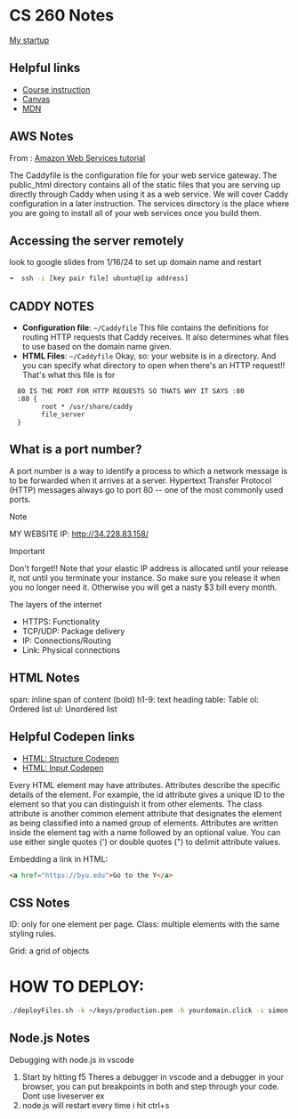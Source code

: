 # CS 260 Notes

[My startup](https://simon.cs260.click)

## Helpful links

- [Course instruction](https://github.com/webprogramming260)
- [Canvas](https://byu.instructure.com)
- [MDN](https://developer.mozilla.org)


## AWS Notes
From : [Amazon Web Services tutorial](https://github.com/webprogramming260/.github/blob/main/profile/webServers/amazonWebServicesEc2/amazonWebServicesEc2.md)
<!-- I don't quite understand this yet so I'm going to save it for later.-->
The Caddyfile is the configuration file for your web service gateway. The public_html directory contains all of the static files that you are serving up directly through Caddy when using it as a web service. We will cover Caddy configuration in a later instruction. The services directory is the place where you are going to install all of your web services once you build them.

## Accessing the server remotely
look to google slides from 1/16/24 to set up domain name and restart

```sh
➜  ssh -i [key pair file] ubuntu@[ip address]
```
## CADDY NOTES
- **Configuration file**: `~/Caddyfile`
  This file contains the definitions for routing HTTP requests that Caddy receives. It also determines what files to use based on the domain name given.
- **HTML Files**: `~/Caddyfile`
  Okay, so: your website is in a directory. And you can specify what directory to open when there's an HTTP request!! That's what this file is for
```
  80 IS THE PORT FOR HTTP REQUESTS SO THATS WHY IT SAYS :80 
  :80 {
        root * /usr/share/caddy
        file_server
  }
```
## What is a port number?
A port number is a way to identify a process to which a network message is to be forwarded when it arrives at a server. Hypertext Transfer Protocol (HTTP) messages always go to port 80 -- one of the most commonly used ports.
>[!NOTE]
> MY WEBSITE IP: http://34.228.83.158/

>[!IMPORTANT]
>Don't forget!!
Note that your elastic IP address is allocated until your release it, not until you terminate your instance. So make sure you release it when you no longer need it. Otherwise you will get a nasty $3 bill every month.

The layers of the internet
- HTTPS: Functionality
- TCP/UDP: Package delivery
- IP: Connections/Routing
- Link: Physical connections

## HTML Notes

span: inline span of content (bold)
h1-9: text heading
table: Table
ol: Ordered list
ul: Unordered list

## Helpful Codepen links
- [HTML: Structure Codepen](https://codepen.io/codingdork/pen/EaYdmeP)
- [HTML: Input Codepen](https://codepen.io/codingdork/pen/ZYzqyLW)

Every HTML element may have attributes. Attributes describe the specific details of the element. For example, the id attribute gives a unique ID to the element so that you can distinguish it from other elements. The class attribute is another common element attribute that designates the element as being classified into a named group of elements. Attributes are written inside the element tag with a name followed by an optional value. You can use either single quotes (') or double quotes (") to delimit attribute values.

Embedding a link in HTML:
```html
<a href="https://byu.edu">Go to the Y</a>
```
## CSS Notes

ID: only for one element per page. 
Class: multiple elements with the same styling rules.

Grid: a grid of objects

# HOW TO DEPLOY:

  ```sh
  ./deployFiles.sh -k ~/keys/production.pem -h yourdomain.click -s simon
  ```
## Node.js Notes

Debugging with node.js in vscode 
1. Start by hitting f5
   Theres a debugger in vscode and a debugger in your browser, you can put breakpoints in both and step through your code.
   Dont use liveserver ex
2. node.js will restart every time i hit ctrl+s
